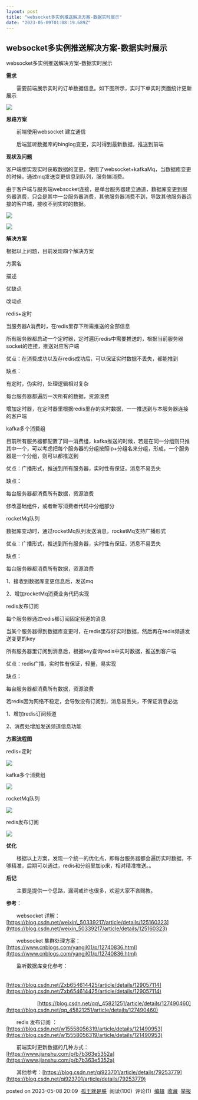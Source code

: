 ```yaml
---
layout: post
title: "websocket多实例推送解决方案-数据实时展示"
date: "2023-05-09T01:08:19.689Z"
---
```

websocket多实例推送解决方案-数据实时展示
-------------------------

websocket多实例推送解决方案-数据实时展示

**需求**

　　需要前端展示实时的订单数据信息。如下图所示，实时下单实时页面统计更新展示

![](https://img2023.cnblogs.com/blog/930916/202305/930916-20230508192427050-2063762302.png)

**思路方案**

　　前端使用websocket 建立通信  

　　后端监听数据库的binglog变更，实时得到最新数据，推送到前端 

**现状及问题**

客户端想实现实时获取数据的变更，使用了websocket+kafkaMq，当数据库变更的时候，通过mq发送变更信息到队列，服务端消费。

由于客户端与服务端websocket连接，是单台服务器建立通道，数据库变更到服务器消费，只会是其中一台服务器消费，其他服务器消费不到，导致其他服务器连接的客户端，接收不到实时的数据。

![](https://img2023.cnblogs.com/blog/930916/202305/930916-20230508200902272-258373354.png)

![](https://img2023.cnblogs.com/blog/930916/202305/930916-20230508200902138-41776944.png)

**解决方案**

根据以上问题，目前发现四个解决方案

方案名

描述

优缺点

改动点

redis+定时

当服务器A消费时，在redis里存下所需推送的全部信息

所有服务器都启动一个定时器，定时遍历redis中需要推送的，根据当前服务器socket的连接，推送对应客户端

优点：在消费成功以及存redis成功后，可以保证实时数据不丢失，都能推到

缺点：

有定时，伪实时，处理逻辑相对复杂

每台服务器都遍历一次所有的数据，资源浪费

增加定时器，在定时器里根据redis里存的实时数据，一一推送到与本服务器连接的客户端

kafka多个消费组

目前所有服务器都配置了同一消费组，kafka推送的时候，若是在同一分组则只推其中一个，可以考虑把每个服务器的分组按照ip+分组名来分组，形成，一个服务器是一个分组，则可以都推送到

优点：广播形式，推送到所有服务器，实时性有保证，消息不易丢失

缺点：

每台服务器都消费所有数据，资源浪费

修改基础组件，或者新写消费者代码中分组部分

rocketMq队列

数据库变动时，通过rocketMq队列发送消息，rocketMq支持广播形式

优点：广播形式，推送到所有服务器，实时性有保证，消息不易丢失

缺点：

每台服务器都消费所有数据，资源浪费

1、接收到数据库变更信息后，发送mq

2、增加rocketMq消费业务代码实现

redis发布订阅

每个服务器通过redis都订阅固定频道的消息

当某个服务器得到数据库变更时，在redis里存好实时数据，然后再在redis频道发送变更的key

所有服务器里订阅到消息后，根据key查询redis中实时数据，推送到客户端

优点：redis广播，实时性有保证，轻量，易实现

缺点：

每台服务器都消费所有数据，资源浪费

若redis因为网络不稳定，会导致没有订阅到，消息易丢失，不保证消息必达

1、增加redis订阅频道

2、消费处增加发送频道信息功能

**方案流程图**

redis+定时

![](https://img2023.cnblogs.com/blog/930916/202305/930916-20230508200902194-267602411.png)

kafka多个消费组

![](https://img2023.cnblogs.com/blog/930916/202305/930916-20230508200902186-323541845.png)

rocketMq队列

![](https://img2023.cnblogs.com/blog/930916/202305/930916-20230508200902192-2007474763.png)

redis发布订阅

![](https://img2023.cnblogs.com/blog/930916/202305/930916-20230508200902200-856701796.png)

**优化**

　　根据以上方案，发现一个统一的优化点，即每台服务器都会遍历实时数据，不够精准，后期可以通过，redis和分组里加ip来，相对精准推送。。

**后记**

　　主要是提供一个思路，漏洞或许也很多，欢迎大家不吝赐教。

**参考**：

　　websocket 详解：[https://blog.csdn.net/weixin\_50339217/article/details/125160323](https://blog.csdn.net/weixin_50339217/article/details/125160323)

　　websocket 集群处理方案：[https://www.cnblogs.com/yangjl01/p/12740836.html](https://www.cnblogs.com/yangjl01/p/12740836.html)

　　监听数据库变化参考：

　　　　　　[https://blog.csdn.net/Zxb654614425/article/details/129057114](https://blog.csdn.net/Zxb654614425/article/details/129057114)

　　　　　　[https://blog.csdn.net/qq\_45821251/article/details/127490460](https://blog.csdn.net/qq_45821251/article/details/127490460)

　　redis 发布订阅 ： [https://blog.csdn.net/w15558056319/article/details/121490953](https://blog.csdn.net/w15558056319/article/details/121490953)

　　前端实时更新数据的几种方式：[https://www.jianshu.com/p/b7b363e5352a](https://www.jianshu.com/p/b7b363e5352a)

　　其他参考：[https://blog.csdn.net/qi923701/article/details/79253779](https://blog.csdn.net/qi923701/article/details/79253779)

posted on 2023-05-08 20:09  [孤王就是朕](https://www.cnblogs.com/minzhousblogs/)  阅读(100)  评论(1)  [编辑](https://i.cnblogs.com/EditPosts.aspx?postid=17382884)  [收藏](javascript:void(0))  [举报](javascript:void(0))